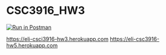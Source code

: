 # CSC3916_HW3

[![Run in Postman](https://run.pstmn.io/button.svg)](https://app.getpostman.com/run-collection/fe928c460c25cf48e591?action=collection%2Fimport#?env%5Bhw4%5D=W3sia2V5IjoidXNlcm5hbWUiLCJ2YWx1ZSI6ImN1X3VzZXIiLCJlbmFibGVkIjp0cnVlLCJ0eXBlIjoidGV4dCJ9LHsia2V5IjoicGFzc3dvcmQiLCJ2YWx1ZSI6ImN1X3J1bGV6IiwiZW5hYmxlZCI6dHJ1ZSwidHlwZSI6InRleHQifSx7ImtleSI6InRva2VuIiwidmFsdWUiOiIiLCJlbmFibGVkIjp0cnVlLCJ0eXBlIjoidGV4dCJ9LHsia2V5IjoibmFtZSIsInZhbHVlIjoiIiwiZW5hYmxlZCI6dHJ1ZSwidHlwZSI6InRleHQifV0=)

https://eli-csci3916-hw3.herokuapp.com
https://eli-csc3916-hw5.herokuapp.com